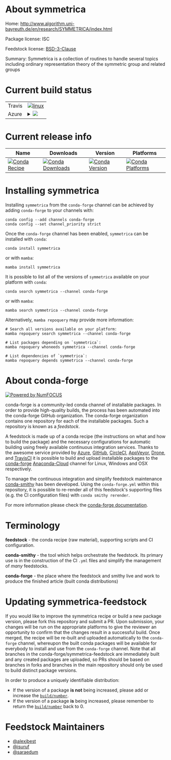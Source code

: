 About symmetrica
================

Home: http://www.algorithm.uni-bayreuth.de/en/research/SYMMETRICA/index.html

Package license: ISC

Feedstock license: [BSD-3-Clause](https://github.com/conda-forge/symmetrica-feedstock/blob/main/LICENSE.txt)

Summary: Symmetrica is a collection of routines to handle several topics including
ordinary representation theory of the symmetric group and related groups


Current build status
====================


<table><tr>
    <td>Travis</td>
    <td>
      <a href="https://app.travis-ci.com/conda-forge/symmetrica-feedstock">
        <img alt="linux" src="https://img.shields.io/travis/com/conda-forge/symmetrica-feedstock/main.svg?label=Linux">
      </a>
    </td>
  </tr>
    
  <tr>
    <td>Azure</td>
    <td>
      <details>
        <summary>
          <a href="https://dev.azure.com/conda-forge/feedstock-builds/_build/latest?definitionId=1984&branchName=main">
            <img src="https://dev.azure.com/conda-forge/feedstock-builds/_apis/build/status/symmetrica-feedstock?branchName=main">
          </a>
        </summary>
        <table>
          <thead><tr><th>Variant</th><th>Status</th></tr></thead>
          <tbody><tr>
              <td>linux_64</td>
              <td>
                <a href="https://dev.azure.com/conda-forge/feedstock-builds/_build/latest?definitionId=1984&branchName=main">
                  <img src="https://dev.azure.com/conda-forge/feedstock-builds/_apis/build/status/symmetrica-feedstock?branchName=main&jobName=linux&configuration=linux%20linux_64_" alt="variant">
                </a>
              </td>
            </tr><tr>
              <td>linux_aarch64</td>
              <td>
                <a href="https://dev.azure.com/conda-forge/feedstock-builds/_build/latest?definitionId=1984&branchName=main">
                  <img src="https://dev.azure.com/conda-forge/feedstock-builds/_apis/build/status/symmetrica-feedstock?branchName=main&jobName=linux&configuration=linux%20linux_aarch64_" alt="variant">
                </a>
              </td>
            </tr><tr>
              <td>linux_ppc64le</td>
              <td>
                <a href="https://dev.azure.com/conda-forge/feedstock-builds/_build/latest?definitionId=1984&branchName=main">
                  <img src="https://dev.azure.com/conda-forge/feedstock-builds/_apis/build/status/symmetrica-feedstock?branchName=main&jobName=linux&configuration=linux%20linux_ppc64le_" alt="variant">
                </a>
              </td>
            </tr><tr>
              <td>osx_64</td>
              <td>
                <a href="https://dev.azure.com/conda-forge/feedstock-builds/_build/latest?definitionId=1984&branchName=main">
                  <img src="https://dev.azure.com/conda-forge/feedstock-builds/_apis/build/status/symmetrica-feedstock?branchName=main&jobName=osx&configuration=osx%20osx_64_" alt="variant">
                </a>
              </td>
            </tr><tr>
              <td>osx_arm64</td>
              <td>
                <a href="https://dev.azure.com/conda-forge/feedstock-builds/_build/latest?definitionId=1984&branchName=main">
                  <img src="https://dev.azure.com/conda-forge/feedstock-builds/_apis/build/status/symmetrica-feedstock?branchName=main&jobName=osx&configuration=osx%20osx_arm64_" alt="variant">
                </a>
              </td>
            </tr><tr>
              <td>win_64</td>
              <td>
                <a href="https://dev.azure.com/conda-forge/feedstock-builds/_build/latest?definitionId=1984&branchName=main">
                  <img src="https://dev.azure.com/conda-forge/feedstock-builds/_apis/build/status/symmetrica-feedstock?branchName=main&jobName=win&configuration=win%20win_64_" alt="variant">
                </a>
              </td>
            </tr>
          </tbody>
        </table>
      </details>
    </td>
  </tr>
</table>

Current release info
====================

| Name | Downloads | Version | Platforms |
| --- | --- | --- | --- |
| [![Conda Recipe](https://img.shields.io/badge/recipe-symmetrica-green.svg)](https://anaconda.org/conda-forge/symmetrica) | [![Conda Downloads](https://img.shields.io/conda/dn/conda-forge/symmetrica.svg)](https://anaconda.org/conda-forge/symmetrica) | [![Conda Version](https://img.shields.io/conda/vn/conda-forge/symmetrica.svg)](https://anaconda.org/conda-forge/symmetrica) | [![Conda Platforms](https://img.shields.io/conda/pn/conda-forge/symmetrica.svg)](https://anaconda.org/conda-forge/symmetrica) |

Installing symmetrica
=====================

Installing `symmetrica` from the `conda-forge` channel can be achieved by adding `conda-forge` to your channels with:

```
conda config --add channels conda-forge
conda config --set channel_priority strict
```

Once the `conda-forge` channel has been enabled, `symmetrica` can be installed with `conda`:

```
conda install symmetrica
```

or with `mamba`:

```
mamba install symmetrica
```

It is possible to list all of the versions of `symmetrica` available on your platform with `conda`:

```
conda search symmetrica --channel conda-forge
```

or with `mamba`:

```
mamba search symmetrica --channel conda-forge
```

Alternatively, `mamba repoquery` may provide more information:

```
# Search all versions available on your platform:
mamba repoquery search symmetrica --channel conda-forge

# List packages depending on `symmetrica`:
mamba repoquery whoneeds symmetrica --channel conda-forge

# List dependencies of `symmetrica`:
mamba repoquery depends symmetrica --channel conda-forge
```


About conda-forge
=================

[![Powered by
NumFOCUS](https://img.shields.io/badge/powered%20by-NumFOCUS-orange.svg?style=flat&colorA=E1523D&colorB=007D8A)](https://numfocus.org)

conda-forge is a community-led conda channel of installable packages.
In order to provide high-quality builds, the process has been automated into the
conda-forge GitHub organization. The conda-forge organization contains one repository
for each of the installable packages. Such a repository is known as a *feedstock*.

A feedstock is made up of a conda recipe (the instructions on what and how to build
the package) and the necessary configurations for automatic building using freely
available continuous integration services. Thanks to the awesome service provided by
[Azure](https://azure.microsoft.com/en-us/services/devops/), [GitHub](https://github.com/),
[CircleCI](https://circleci.com/), [AppVeyor](https://www.appveyor.com/),
[Drone](https://cloud.drone.io/welcome), and [TravisCI](https://travis-ci.com/)
it is possible to build and upload installable packages to the
[conda-forge](https://anaconda.org/conda-forge) [Anaconda-Cloud](https://anaconda.org/)
channel for Linux, Windows and OSX respectively.

To manage the continuous integration and simplify feedstock maintenance
[conda-smithy](https://github.com/conda-forge/conda-smithy) has been developed.
Using the ``conda-forge.yml`` within this repository, it is possible to re-render all of
this feedstock's supporting files (e.g. the CI configuration files) with ``conda smithy rerender``.

For more information please check the [conda-forge documentation](https://conda-forge.org/docs/).

Terminology
===========

**feedstock** - the conda recipe (raw material), supporting scripts and CI configuration.

**conda-smithy** - the tool which helps orchestrate the feedstock.
                   Its primary use is in the construction of the CI ``.yml`` files
                   and simplify the management of *many* feedstocks.

**conda-forge** - the place where the feedstock and smithy live and work to
                  produce the finished article (built conda distributions)


Updating symmetrica-feedstock
=============================

If you would like to improve the symmetrica recipe or build a new
package version, please fork this repository and submit a PR. Upon submission,
your changes will be run on the appropriate platforms to give the reviewer an
opportunity to confirm that the changes result in a successful build. Once
merged, the recipe will be re-built and uploaded automatically to the
`conda-forge` channel, whereupon the built conda packages will be available for
everybody to install and use from the `conda-forge` channel.
Note that all branches in the conda-forge/symmetrica-feedstock are
immediately built and any created packages are uploaded, so PRs should be based
on branches in forks and branches in the main repository should only be used to
build distinct package versions.

In order to produce a uniquely identifiable distribution:
 * If the version of a package **is not** being increased, please add or increase
   the [``build/number``](https://docs.conda.io/projects/conda-build/en/latest/resources/define-metadata.html#build-number-and-string).
 * If the version of a package **is** being increased, please remember to return
   the [``build/number``](https://docs.conda.io/projects/conda-build/en/latest/resources/define-metadata.html#build-number-and-string)
   back to 0.

Feedstock Maintainers
=====================

* [@alexjbest](https://github.com/alexjbest/)
* [@isuruf](https://github.com/isuruf/)
* [@saraedum](https://github.com/saraedum/)

